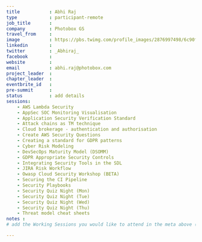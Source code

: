 ```yaml
---
title           : Abhi Raj
type            : participant-remote
job_title       :
company         : Photobox GS
travel_from     :
image           : https://pbs.twimg.com/profile_images/2876997498/6c90ff17fbcec302fb11231213445e0e_400x400.jpeg
linkedin        :
twitter         : _Abhiraj_
facebook        :
website         :
email           : abhi.raj@photobox.com
project_leader  :
chapter_leader  :
eventbrite_id   :
pre-summit      :
status          : add details
sessions:
    - AWS Lambda Security
    - AppSec SOC Monitoring Visualisation
    - Application Security Verification Standard
    - Attack chains as TM technique
    - Cloud brokerage - authentication and authorisation
    - Create AWS Security Questions
    - Creating a standard for GDPR patterns
    - Cyber Risk Modeling
    - DevSecOps Maturity Model (DSOMM)
    - GDPR Appropriate Security Controls
    - Integrating Security Tools in the SDL
    - JIRA Risk Workflow
    - Owasp Cloud Security Workshop (BETA)
    - Securing the CI Pipeline
    - Security Playbooks
    - Security Quiz Night (Mon)
    - Security Quiz Night (Tue)
    - Security Quiz Night (Wed)
    - Security Quiz Night (Thu)
    - Threat model cheat sheets
notes :
# add the Working Sessions you would like to attend in the meta above (use the session's title) e.g. sessions (one per line): -Security Playbooks Diagrams -Hackathon Daily Sessions

---
```


<!-- put more details about participant here -->
